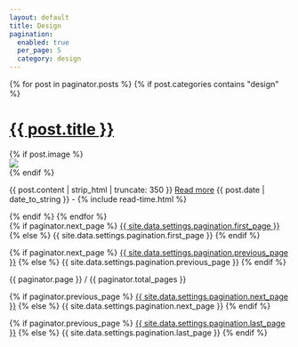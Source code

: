```yaml
---
layout: default
title: Design
pagination:
  enabled: true
  per_page: 5
  category: design
---
```


{% for post in paginator.posts %}
  {% if post.categories contains "design" %}
  <div class="posts">
    <h1>
      <a href="{{ site.baseurl }}{{ post.url }}">{{ post.title }}</a>
    </h1>
    {% if post.image %}
    <div class="thumbnail-container">
      <a href="{{ site.baseurl }}{{ post.url }}"><img src="{{ '/assets/img/thumbnails/' | prepend: site.baseurl | replace: 'http://', 'https://' }}{{ post.image }}"></a>
    </div>
    {% endif %}
    <p>
      {{ post.content | strip_html | truncate: 350 }} <a href="{{ site.baseurl }}{{ post.url }}">Read more</a>
      <span class="post-date"><i class="fa fa-calendar" aria-hidden="true"></i> {{ post.date | date_to_string }} - <i class="fa fa-clock-o" aria-hidden="true"></i> {% include read-time.html %}</span>
    </p>
  </div>
  {% endif %}
{% endfor %}

<!-- Pagination links -->
<div class="pagination">
  {% if paginator.next_page %}
    <a class="pagination-button pagination-active" href="{{ site.baseurl }}{{ paginator.last_page_path }}">{{ site.data.settings.pagination.first_page }}</a>
  {% else %}
    <span class="pagination-button">{{ site.data.settings.pagination.first_page }}</span>
  {% endif %}

  {% if paginator.next_page %}
    <a class="pagination-button pagination-active" href="{{ site.baseurl }}{{ paginator.next_page_path }}">{{ site.data.settings.pagination.previous_page }}</a>
  {% else %}
    <span class="pagination-button">{{ site.data.settings.pagination.previous_page }}</span>
  {% endif %}

  <p class="pagination-button">{{ paginator.page }} / {{ paginator.total_pages }}</p>

  {% if paginator.previous_page %}
    <a class="pagination-button pagination-active" href="{{ site.baseurl }}{{ paginator.previous_page_path }}">{{ site.data.settings.pagination.next_page }}</a>
  {% else %}
    <span class="pagination-button">{{ site.data.settings.pagination.next_page }}</span>
  {% endif %}

  {% if paginator.previous_page %}
    <a class="pagination-button pagination-active" href="{{ site.baseurl }}{{ paginator.first_page_path }}">{{ site.data.settings.pagination.last_page }}</a>
  {% else %}
    <span class="pagination-button">{{ site.data.settings.pagination.last_page }}</span>
  {% endif %}
</div>
